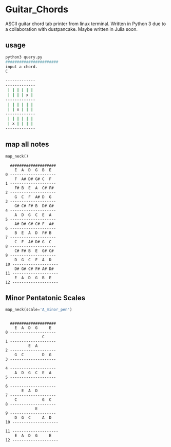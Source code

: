 # Guitar_Chords
ASCII guitar chord tab printer from linux terminal. Written in Python 3 due to a collaboration with dustpancake. Maybe written in Julia soon.

## usage

```bash
python3 query.py
#######################
input a chord.
C

-------------
-------------
 | | | | | |
 | | | | x |
-------------
 | | | | | |
 | | x | | | 
-------------
 | | | | | | 
 | x | | | | 
-------------

```


## map all notes
```py
map_neck()
```

```
  ####################
    E  A  D  G  B  E
0 --------------------
    F  A# D# G# C  F
1 --------------------
    F# B  E  A  C# F#
2 --------------------
    G  C  F  A# D  G
3 --------------------
    G# C# F# B  D# G#
4 --------------------
    A  D  G  C  E  A
5 --------------------
    A# D# G# C# F  A#
6 --------------------
    B  E  A  D  F# B
7 --------------------
    C  F  A# D# G  C
8 --------------------
    C# F# B  E  G# C#
9 --------------------
    D  G  C  F  A  D
10 --------------------
    D# G# C# F# A# D#
11 --------------------
    E  A  D  G  B  E
12 --------------------
```
## Minor Pentatonic Scales
```py
map_neck(scale='A_minor_pen')
```
```

  ####################
    E  A  D  G     E
0 --------------------
                C
1 --------------------
          E  A
2 --------------------
    G  C        D  G
3 --------------------

4 --------------------
    A  D  G  C  E  A
5 --------------------

6 --------------------
       E  A  D
7 --------------------
    C           G  C
8 --------------------
             E
9 --------------------
    D  G  C     A  D
10 --------------------

11 --------------------
    E  A  D  G     E
12 --------------------
```